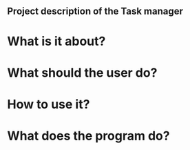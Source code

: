 ## Project description of the Task manager
# What is it about?

# What should the user do?

# How to use it?

# What does the program do?
